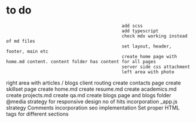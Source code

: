 # to do

                                                add scss
                                                add typescript
                                                check mdx working instead of md files
                                                set layout, header, footer, main etc
                                                create home page with home.md content. content folder has content for all pages
                                                server side css attachment
                                                left area with photo
right area with articles / blogs
client routing
create contacts page
create skillset page
create home.md
create resume.md
create academics.md
create projects.md
create qa.md
create blogs page and blogs folder
@media strategy for responsive design
no of hits incorporation
_app.js strategy
Comments incorporation
seo implementation
Set proper HTML tags for different sections